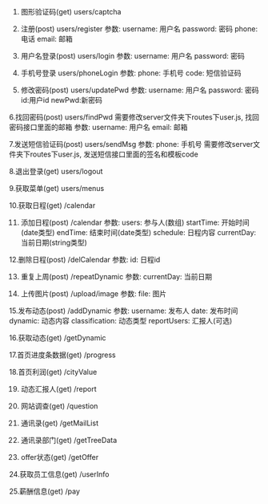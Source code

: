 1. 图形验证码(get)
users/captcha

2. 注册(post)
users/register
参数:
username: 用户名
password: 密码
phone: 电话
email: 邮箱

3. 用户名登录(post)
users/login
参数:
username: 用户名
password: 密码

4. 手机号登录
users/phoneLogin
参数: 
phone: 手机号
code: 短信验证码

5. 修改密码(post)
users/updatePwd
参数:
username: 用户名
password: 密码
id:用户id
newPwd:新密码

6.找回密码(post)
users/findPwd
需要修改server文件夹下routes下user.js, 找回密码接口里面的邮箱
参数:
username: 用户名
email: 邮箱

7.发送短信验证码(post)
users/sendMsg
参数:
phone: 手机号
需要修改server文件夹下routes下user.js, 发送短信接口里面的签名和模板code

8.退出登录(get)
users/logout

9.获取菜单(get)
users/menus

10.获取日程(get)
/calendar

11. 添加日程(post)
/calendar
参数:
users: 参与人(数组)
startTime: 开始时间(date类型)
endTime: 结束时间(date类型)
schedule: 日程内容
currentDay: 当前日期(string类型)

12.删除日程(post)
/delCalendar
参数:
id: 日程id

13. 重复上周(post)
/repeatDynamic
参数:
currentDay: 当前日期

14. 上传图片(post)
/upload/image
参数:
file: 图片

15.发布动态(post)
/addDynamic
参数:
username: 发布人
date: 发布时间
dynamic: 动态内容
classification: 动态类型
reportUsers: 汇报人(可选)

16.获取动态(get)
/getDynamic

17.首页进度条数据(get)
/progress

18.首页利润(get)
/cityValue

19. 动态汇报人(get)
/report

20. 网站调查(get)
/question

21. 通讯录(get)
/getMailList

22. 通讯录部门(get)
/getTreeData

23. offer状态(get)
/getOffer

24.获取员工信息(get)
/userInfo

25.薪酬信息(get)
/pay